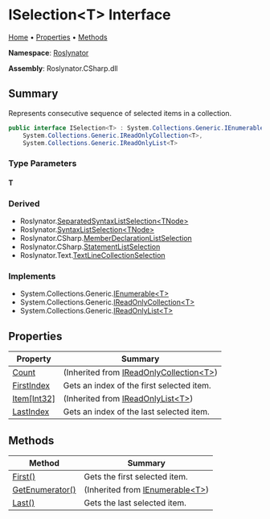 # ISelection\<T> Interface

[Home](../../README.md) &#x2022; [Properties](#properties) &#x2022; [Methods](#methods)

**Namespace**: [Roslynator](../README.md)

**Assembly**: Roslynator\.CSharp\.dll

## Summary

Represents consecutive sequence of selected items in a collection\.

```csharp
public interface ISelection<T> : System.Collections.Generic.IEnumerable<T>,
    System.Collections.Generic.IReadOnlyCollection<T>,
    System.Collections.Generic.IReadOnlyList<T>
```

### Type Parameters

#### T

### Derived

* Roslynator\.[SeparatedSyntaxListSelection\<TNode>](../SeparatedSyntaxListSelection-1/README.md)
* Roslynator\.[SyntaxListSelection\<TNode>](../SyntaxListSelection-1/README.md)
* Roslynator\.CSharp\.[MemberDeclarationListSelection](../CSharp/MemberDeclarationListSelection/README.md)
* Roslynator\.CSharp\.[StatementListSelection](../CSharp/StatementListSelection/README.md)
* Roslynator\.Text\.[TextLineCollectionSelection](../Text/TextLineCollectionSelection/README.md)

### Implements

* System\.Collections\.Generic\.[IEnumerable\<T>](https://docs.microsoft.com/en-us/dotnet/api/system.collections.generic.ienumerable-1)
* System\.Collections\.Generic\.[IReadOnlyCollection\<T>](https://docs.microsoft.com/en-us/dotnet/api/system.collections.generic.ireadonlycollection-1)
* System\.Collections\.Generic\.[IReadOnlyList\<T>](https://docs.microsoft.com/en-us/dotnet/api/system.collections.generic.ireadonlylist-1)

## Properties

| Property | Summary |
| -------- | ------- |
| [Count](https://docs.microsoft.com/en-us/dotnet/api/system.collections.generic.ireadonlycollection-1.count) |  \(Inherited from [IReadOnlyCollection\<T>](https://docs.microsoft.com/en-us/dotnet/api/system.collections.generic.ireadonlycollection-1)\) |
| [FirstIndex](FirstIndex/README.md) | Gets an index of the first selected item\. |
| [Item\[Int32\]](https://docs.microsoft.com/en-us/dotnet/api/system.collections.generic.ireadonlylist-1.item) |  \(Inherited from [IReadOnlyList\<T>](https://docs.microsoft.com/en-us/dotnet/api/system.collections.generic.ireadonlylist-1)\) |
| [LastIndex](LastIndex/README.md) | Gets an index of the last selected item\. |

## Methods

| Method | Summary |
| ------ | ------- |
| [First()](First/README.md) | Gets the first selected item\. |
| [GetEnumerator()](https://docs.microsoft.com/en-us/dotnet/api/system.collections.generic.ienumerable-1.getenumerator) |  \(Inherited from [IEnumerable\<T>](https://docs.microsoft.com/en-us/dotnet/api/system.collections.generic.ienumerable-1)\) |
| [Last()](Last/README.md) | Gets the last selected item\. |

